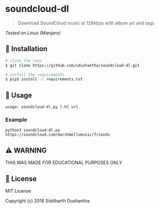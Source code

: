 # soundcloud-dl
> Download SoundCloud music at 128kbps with album art and tags

*Tested on Linux (Manjaro)*

## :floppy_disk: Installation

```bash
# clone the repo
$ git clone https://github.com/sdushantha/soundcloud-dl.git

# install the requirements
$ pip3 install -r requirements.txt
```

## :hammer: Usage
```
usage: soundcloud-dl.py [-h] url
```
### Example

```
python3 soundcloud-dl.py https://soundcloud.com/marshmellomusic/friends
```

## ⚠️ WARNING
THIS WAS MADE FOR EDUCATIONAL PURPOSES ONLY

## :scroll: License
MIT License

Copyright (c) 2018 Siddharth Dushantha
